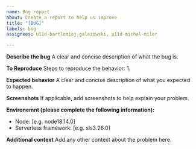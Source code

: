 ```yaml
---
name: Bug report
about: Create a report to help us improve
title: "[BUG]"
labels: bug
assignees: u11d-bartlomiej-galezowski, u11d-michal-miler

---
```


**Describe the bug**
A clear and concise description of what the bug is.

**To Reproduce**
Steps to reproduce the behavior:
1. 

**Expected behavior**
A clear and concise description of what you expected to happen.

**Screenshots**
If applicable, add screenshots to help explain your problem.

**Environemnt (please complete the following information):**
 - Node: [e.g. node18.14.0]
 - Serverless framework: [e.g. sls3.26.0]

**Additional context**
Add any other context about the problem here.
